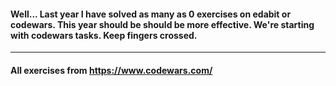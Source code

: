 #### Well... Last year I have solved as many as 0 exercises on edabit or codewars. This year should be should be more effective. We're starting with codewars tasks. Keep fingers crossed.

----

#### All exercises from https://www.codewars.com/